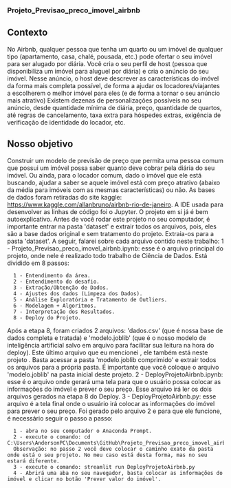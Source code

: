 ### Projeto_Previsao_preco_imovel_airbnb
## Contexto
No Airbnb, qualquer pessoa que tenha um quarto ou um imóvel de qualquer tipo (apartamento, casa, chalé, pousada, etc.) pode ofertar o seu imóvel para ser alugado por diária.
Você cria o seu perfil de host (pessoa que disponibiliza um imóvel para aluguel por diária) e cria o anúncio do seu imóvel.
Nesse anúncio, o host deve descrever as características do imóvel da forma mais completa possível, de forma a ajudar os locadores/viajantes a escolherem o melhor imóvel para eles (e de forma a tornar o seu anúncio mais atrativo)
Existem dezenas de personalizações possíveis no seu anúncio, desde quantidade mínima de diária, preço, quantidade de quartos, até regras de cancelamento, taxa extra para hóspedes extras, exigência de verificação de identidade do locador, etc.
## Nosso objetivo
Construir um modelo de previsão de preço que permita uma pessoa comum que possui um imóvel possa saber quanto deve cobrar pela diária do seu imóvel.
Ou ainda, para o locador comum, dado o imóvel que ele está buscando, ajudar a saber se aquele imóvel está com preço atrativo (abaixo da média para imóveis com as mesmas características) ou não.
As bases de dados foram retiradas do site kaggle: https://www.kaggle.com/allanbruno/airbnb-rio-de-janeiro. A IDE usada para desenvolver as linhas de código foi o Jupyter. O projeto em si já é bem autoexplicativo.
Antes de você rodar este projeto no seu computador, é importante entrar na pasta 'dataset' e extrair todos os arquivos, pois, eles são a base dados original e sem tratamento do projeto. Extraia-os para a pasta 'dataset'. A seguir, falarei sobre cada arquivo contido neste trabalho:
1 - Projeto_Previsao_preco_imovel_airbnb.ipynb: esse é o arquivo principal do projeto, onde nele é realizado todo trabalho de Ciência de Dados. Está dividido em 8 passos:

      1 - Entendimento da área.
      2 - Entendimento do desafio.
      3 - Extração/Obtenção de Dados.
      4 - Ajustes dos dados (Limpeza dos Dados).
      5 - Análise Exploratória e Tratamento de Outliers.
      6 - Modelagem + Algoritmos.
      7 - Interpretação dos Resultados.
      8 - Deploy do Projeto.
Após a etapa 8, foram criados 2 arquivos: 'dados.csv' (que é nossa base de dados completa e tratada) e 'modelo.joblib' (que é o nosso modelo de inteligência artificial salvo em arquivo para facilitar sua leitura na hora do deploy). Este último arquivo que eu mencionei , ele também está neste projeto . Basta acessar a pasta 'modelo.joblib comprimido' e extrair todos os arquivos para a própria pasta. É importante que você coloque o arquivo 'modelo.joblib' na pasta inicial deste projeto.
2 - DeployProjetoAirbnb.ipynb: esse é o arquivo onde gerará uma tela para que o usuário possa colocar as informações do imóvel e prever o seu preço. Esse arquivo irá ler os dois arquivos gerados na etapa 8 do Deploy.
3 - DeployProjetoAirbnb.py: esse arquivo é a tela final onde o usuário irá colocar as informações do imóvel para prever o seu preço. Foi gerado pelo arquivo 2 e para que ele funcione, é necessário seguir o passo a passo:

      1 - abra no seu computador o Anaconda Prompt.
      2 - execute o comando: cd C:\Users\AndersonPC\Documents\GitHub\Projeto_Previsao_preco_imovel_airbnb 
      Observação: no passo 2 você deve colocar o caminho exato da pasta onde está o seu projeto. No meu caso está desta forma, mas no seu estará diferente.
      3 - execute o comando: streamlit run DeployProjetoAirbnb.py
      4 - Abrirá uma aba no seu navegador, basta colocar as informações do imóvel e clicar no botão 'Prever valor do imóvel'.



